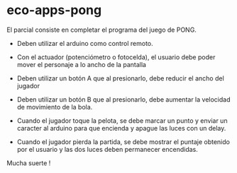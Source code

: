 # eco-apps-pong

El parcial consiste en completar el programa del juego de PONG.

- Deben utilizar el arduino como control remoto.

- Con el actuador (potenciómetro o fotocelda), el usuario debe poder mover el personaje a lo ancho de la pantalla

- Deben utilizar un botón A que al presionarlo, debe reducir el ancho del jugador

- Deben utilizar un botón B que al presionarlo, debe aumentar la velocidad de movimiento de la bola.

- Cuando el jugador toque la pelota, se debe marcar un punto y enviar un caracter al arduino para que encienda y apague las luces con un delay.

- Cuando el jugador pierda la partida, se debe mostrar el puntaje obtenido por el usuario y las dos luces deben permanecer encendidas.

Mucha suerte !